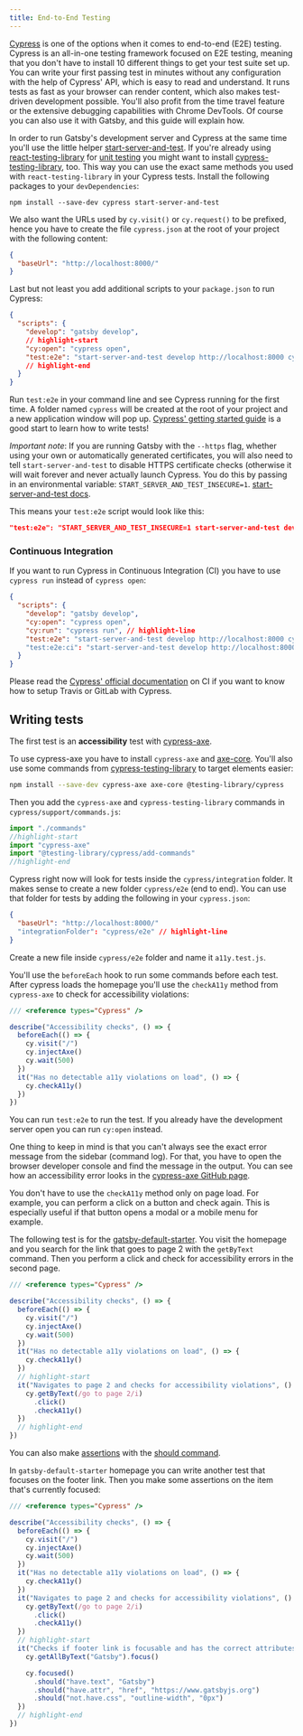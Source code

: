 ```yaml
---
title: End-to-End Testing
---
```


[Cypress](https://www.cypress.io/) is one of the options when it comes to end-to-end (E2E) testing. Cypress is an all-in-one testing framework focused on E2E testing, meaning that you don't have to install 10 different things to get your test suite set up. You can write your first passing test in minutes without any configuration with the help of Cypress' API, which is easy to read and understand. It runs tests as fast as your browser can render content, which also makes test-driven development possible. You'll also profit from the time travel feature or the extensive debugging capabilities with Chrome DevTools. Of course you can also use it with Gatsby, and this guide will explain how.

In order to run Gatsby's development server and Cypress at the same time you'll use the little helper [start-server-and-test](https://github.com/bahmutov/start-server-and-test). If you're already using [react-testing-library](/docs/testing-react-components) for [unit testing](/docs/unit-testing) you might want to install [cypress-testing-library](https://github.com/kentcdodds/cypress-testing-library), too. This way you can use the exact same methods you used with `react-testing-library` in your Cypress tests. Install the following packages to your `devDependencies`:

```shell
npm install --save-dev cypress start-server-and-test
```

We also want the URLs used by `cy.visit()` or `cy.request()` to be prefixed, hence you have to create the file `cypress.json` at the root of your project with the following content:

```json:title=cypress.json
{
  "baseUrl": "http://localhost:8000/"
}
```

Last but not least you add additional scripts to your `package.json` to run Cypress:

```json:title=package.json
{
  "scripts": {
    "develop": "gatsby develop",
    // highlight-start
    "cy:open": "cypress open",
    "test:e2e": "start-server-and-test develop http://localhost:8000 cy:open"
    // highlight-end
  }
}
```

Run `test:e2e` in your command line and see Cypress running for the first time. A folder named `cypress` will be created at the root of your project and a new application window will pop up. [Cypress' getting started guide](https://docs.cypress.io/guides/getting-started/writing-your-first-test.html#) is a good start to learn how to write tests!

_Important note_: If you are running Gatsby with the `--https` flag, whether using your own or automatically generated certificates, you will also need to tell `start-server-and-test` to disable HTTPS certificate checks (otherwise it will wait forever and never actually launch Cypress. You do this by passing in an environmental variable: `START_SERVER_AND_TEST_INSECURE=1`. [start-server-and-test docs](https://github.com/bahmutov/start-server-and-test#disable-https-certificate-checks).

This means your `test:e2e` script would look like this:

```json:title=package.json
"test:e2e": "START_SERVER_AND_TEST_INSECURE=1 start-server-and-test develop http://localhost:8000 cy:open"
```

### Continuous Integration

If you want to run Cypress in Continuous Integration (CI) you have to use `cypress run` instead of `cypress open`:

```json:title=package.json
{
  "scripts": {
    "develop": "gatsby develop",
    "cy:open": "cypress open",
    "cy:run": "cypress run", // highlight-line
    "test:e2e": "start-server-and-test develop http://localhost:8000 cy:open"
    "test:e2e:ci": "start-server-and-test develop http://localhost:8000 cy:run" // highlight-line
  }
}
```

Please read the [Cypress' official documentation](https://docs.cypress.io/guides/guides/continuous-integration.html) on CI if you want to know how to setup Travis or GitLab with Cypress.

## Writing tests

The first test is an **accessibility** test with [cypress-axe](https://github.com/avanslaars/cypress-axe).

To use cypress-axe you have to install `cypress-axe` and [axe-core](https://github.com/dequelabs/axe-core). You'll also use some commands from [cypress-testing-library](https://testing-library.com/docs/cypress-testing-library/intro) to target elements easier:

```bash
npm install --save-dev cypress-axe axe-core @testing-library/cypress
```

Then you add the `cypress-axe` and `cypress-testing-library` commands in `cypress/support/commands.js`:

```js:title=cypress/support/commands.js
import "./commands"
//highlight-start
import "cypress-axe"
import "@testing-library/cypress/add-commands"
//highlight-end
```

Cypress right now will look for tests inside the `cypress/integration` folder. It makes sense to create a new folder `cypress/e2e` (end to end). You can use that folder for tests by adding the following in your `cypress.json`:

```json:title=cypress.json
{
  "baseUrl": "http://localhost:8000/"
  "integrationFolder": "cypress/e2e" // highlight-line
}
```

Create a new file inside `cypress/e2e` folder and name it `a11y.test.js`.

You'll use the `beforeEach` hook to run some commands before each test. After cypress loads the homepage you'll use the `checkA11y` method from `cypress-axe` to check for accessibility violations:

```js:title=cypress/e2e/a11y.test.js
/// <reference types="Cypress" />

describe("Accessibility checks", () => {
  beforeEach(() => {
    cy.visit("/")
    cy.injectAxe()
    cy.wait(500)
  })
  it("Has no detectable a11y violations on load", () => {
    cy.checkA11y()
  })
})
```

You can run `test:e2e` to run the test. If you already have the development server open you can run `cy:open` instead.

One thing to keep in mind is that you can't always see the exact error message from the sidebar (command log). For that, you have to open the browser developer console and find the message in the output. You can see how an accessibility error looks in the [cypress-axe GitHub page](https://github.com/avanslaars/cypress-axe#output).

You don't have to use the `checkA11y` method only on page load. For example, you can perform a click on a button and check again. This is especially useful if that button opens a modal or a mobile menu for example.

The following test is for the [gatsby-default-starter](https://github.com/gatsbyjs/gatsby-starter-default). You visit the homepage and you search for the link that goes to page 2 with the `getByText` command. Then you perform a click and check for accessibility errors in the second page.

```js:title=cypress/e2e/a11y.test.js
/// <reference types="Cypress" />

describe("Accessibility checks", () => {
  beforeEach(() => {
    cy.visit("/")
    cy.injectAxe()
    cy.wait(500)
  })
  it("Has no detectable a11y violations on load", () => {
    cy.checkA11y()
  })
  // highlight-start
  it("Navigates to page 2 and checks for accessibility violations", () => {
    cy.getByText(/go to page 2/i)
      .click()
      .checkA11y()
  })
  // highlight-end
})
```

You can also make [assertions](https://docs.cypress.io/guides/core-concepts/introduction-to-cypress.html#Assertions) with the [should command](https://docs.cypress.io/api/commands/should.html#Syntax).

In `gatsby-default-starter` homepage you can write another test that focuses on the footer link. Then you make some assertions on the item that's currently focused:

```js:title=cypress/e2e/a11y.test.js
/// <reference types="Cypress" />

describe("Accessibility checks", () => {
  beforeEach(() => {
    cy.visit("/")
    cy.injectAxe()
    cy.wait(500)
  })
  it("Has no detectable a11y violations on load", () => {
    cy.checkA11y()
  })
  it("Navigates to page 2 and checks for accessibility violations", () => {
    cy.getByText(/go to page 2/i)
      .click()
      .checkA11y()
  })
  // highlight-start
  it("Checks if footer link is focusable and has the correct attributes", () => {
    cy.getAllByText("Gatsby").focus()

    cy.focused()
      .should("have.text", "Gatsby")
      .should("have.attr", "href", "https://www.gatsbyjs.org")
      .should("not.have.css", "outline-width", "0px")
  })
  // highlight-end
})
```
